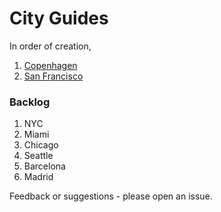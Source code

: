 # City Guides

In order of creation, 

1. [Copenhagen](copenhagen.md)
2. [San Francisco](san-francisco.md)

### Backlog
1. NYC
2. Miami
3. Chicago
4. Seattle
5. Barcelona
6. Madrid

Feedback or suggestions - please open an issue. 
